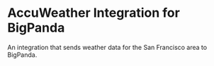 # AccuWeather Integration for BigPanda

An integration that sends weather data for the San Francisco area to BigPanda.